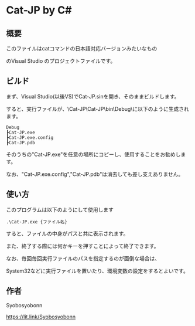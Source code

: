 # Cat-JP by C#
## 概要
このファイルはcatコマンドの日本語対応バージョンみたいなもの

のVisual Studio のプロジェクトファイルです。
## ビルド
まず、Visual Studio(以後VS)でCat-JP.sinを開き、そのままビルドします。

すると、実行ファイルが、\Cat-JP\Cat-JP\bin\Debug\に以下のように生成されます。
```
Debug
┣Cat-JP.exe
┣Cat-JP.exe.config
┣Cat-JP.pdb
```
そのうちの"Cat-JP.exe"を任意の場所にコピーし、使用することをお勧めします。

なお、"Cat-JP.exe.config","Cat-JP.pdb"は消去しても差し支えありません。
## 使い方
このプログラムは以下のようにして使用します
```
.\Cat-JP.exe {ファイル名}
```
すると、ファイルの中身がパスと共に表示されます。

また、終了する際には何かキーを押すことによって終了できます。

なお、毎回毎回実行ファイルのパスを指定するのが面倒な場合は、

System32などに実行ファイルを置いたり、環境変数の設定をするとよいです。
## 作者
Syobosyobonn

https://lit.link/Syobosyobonn
